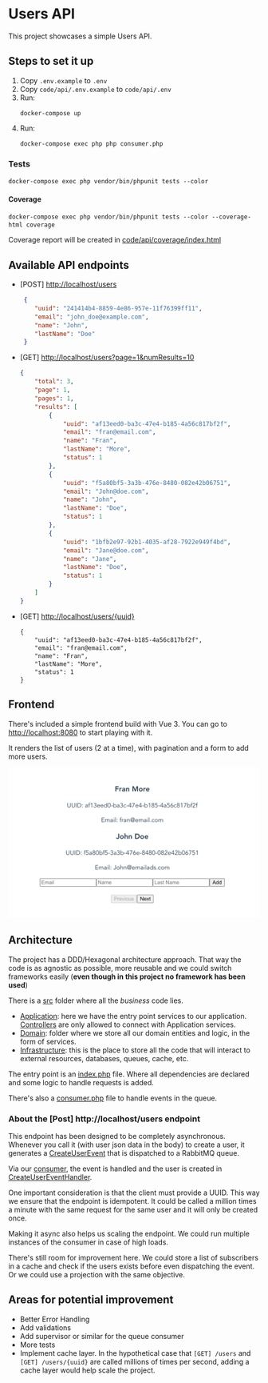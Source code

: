 # Users API

This project showcases a simple Users API.

## Steps to set it up

1) Copy `.env.example` to `.env`
2) Copy `code/api/.env.example` to `code/api/.env`
3) Run:
    ```
    docker-compose up
    ```
4) Run:
    ```
    docker-compose exec php php consumer.php
    ```

### Tests

 ```
docker-compose exec php vendor/bin/phpunit tests --color
 ```

#### Coverage

 ```
docker-compose exec php vendor/bin/phpunit tests --color --coverage-html coverage
 ```

Coverage report will be created in [code/api/coverage/index.html](code/api/coverage/index.html)

## Available API endpoints

* [POST] [http://localhost/users](http://localhost/users)
  ```json
   {
      "uuid": "241414b4-8859-4e86-957e-11f76399ff11",
      "email": "john_doe@example.com",
      "name": "John",
      "lastName": "Doe"
   }
  ```
* [GET] [http://localhost/users?page=1&numResults=10](http://localhost/users?page=1&numResults=10)
   ```json
   {
       "total": 3,
       "page": 1,
       "pages": 1,
       "results": [
           {
               "uuid": "af13eed0-ba3c-47e4-b185-4a56c817bf2f",
               "email": "fran@email.com",
               "name": "Fran",
               "lastName": "More",
               "status": 1
           },
           {
               "uuid": "f5a80bf5-3a3b-476e-8480-082e42b06751",
               "email": "John@doe.com",
               "name": "John",
               "lastName": "Doe",
               "status": 1
           },
           {
               "uuid": "1bfb2e97-92b1-4035-af28-7922e949f4bd",
               "email": "Jane@doe.com",
               "name": "Jane",
               "lastName": "Doe",
               "status": 1
           }
       ]
   }
   ```
* [GET] [http://localhost/users/{uuid}](http://localhost/users/{uuid})
   ```
   {
       "uuid": "af13eed0-ba3c-47e4-b185-4a56c817bf2f",
       "email": "fran@email.com",
       "name": "Fran",
       "lastName": "More",
       "status": 1
   }
   ```

## Frontend

There's included a simple frontend build with Vue 3. You can go to [http://localhost:8080](http://localhost:8080) to start playing with it.

It renders the list of users (2 at a time), with pagination and a form to add more users.

![Frontend](frontend.png)


## Architecture

The project has a DDD/Hexagonal architecture approach. That way the code is as agnostic as possible, more reusable and we could switch frameworks easily (**even though in this project no framework has been used**)

There is a [src](src) folder where all the _business_ code lies.

* [Application](code/api/src/Application): here we have the entry point services to our application. [Controllers](code/api/src/Infrastructure/Controller/UserController.php) are only allowed to connect with Application services.
* [Domain](code/api/src/Domain): folder where we store all our domain entities and logic, in the form of services.
* [Infrastructure](code/api/src/Infrastructure): this is the place to store all the code that will interact to external resources, databases, queues, cache, etc.

The entry point is an [index.php](code/api/index.php) file. Where all dependencies are declared and some logic to handle requests is added.

There's also a [consumer.php](code/api/consumer.php) file to handle events in the queue.

### About the [Post] http://localhost/users endpoint

This endpoint has been designed to be completely asynchronous. Whenever you call it (with user json data in the body) to create a user, it generates a [CreateUserEvent](code/api/src/Domain/Event/CreateUserEvent.php) that is dispatched to a RabbitMQ queue.

Via our [consumer](code/api/consumer.php), the event is handled and the user is created in [CreateUserEventHandler](code/api/src/Domain/Event/CreateUserEventHandler.php).

One important consideration is that the client must provide a UUID. This way we ensure that the endpoint is idempotent. It could be called a million times a minute with the same request for the same user and it will only be created once.

Making it async also helps us scaling the endpoint. We could run multiple instances of the consumer in case of high loads.

There's still room for improvement here. We could store a list of subscribers in a cache and check if the users exists before even dispatching the event. Or we could use a projection with the same objective.

## Areas for potential improvement

* Better Error Handling
* Add validations
* Add supervisor or similar for the queue consumer
* More tests
* Implement cache layer. In the hypothetical case that `[GET] /users` and `[GET] /users/{uuid}` are called millions of times per second, adding a cache layer would help scale the project. 

